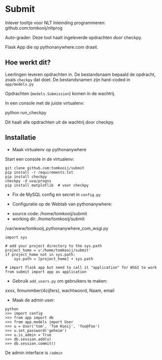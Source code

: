 Submit
======

Inlever tooltje voor NLT Inleinding programmeren: github.com:tomkooij/nltprog

Auto-grader: Deze tool haalt ingeleverde opdrachten door checkpy.

Flask App die op pythonanywhere.com draait.


Hoe werkt dit?
--------------

Leerlingen leveren opdrachten in. De bestandsnaam bepaald de opdracht,
zoals `checkpy` dat doet. De bestandsnamen zijn hard-coded in `app/models.py`

Opdrachten (`models.Submission`) komen in de wachtrij.

In een console met de juiste virtualenv:

  python run_checkpy

Dit haalt alle opdrachten uit de wachtrij door checkpy.


Installatie
-----------

 - Maak virtualenv op pythonanywhere

Start een console in de virtualenv:

```
git clone github.com:tomkooij/submit
pip install -r requirements.txt
pip install checkpy
checkpy -d uva/progns
pip install matplotlib  # voor checkpy
```
 - Fix de MySQL config en secret in `config.py`

 - Configuratie op de Webtab van pythonanywhere:

  * source code: /home/tomkooij/submit
  * working dir: /home/tomkooij/submit

/var/www/tomkooij_pythonanywhere_com_wsgi.py
```
import sys

# add your project directory to the sys.path
project_home = u'/home/tomkooij/submit'
if project_home not in sys.path:
    sys.path = [project_home] + sys.path

# import flask app but need to call it "application" for WSGI to work
from submit import app as application
```

 - Gebruik `add_users.py` om gebruikers te maken:

xxxx, llnnummber(4cijfers), wachtwoord, Naam, email

  - Maak de admin user:

```
python
>>> import config
>>> from app import db
>>> from app.models import User
>>> u = User('tom', 'Tom Kooij', 'foo@foo')
>>> u.set_password('geheim')
>>> u.is_admin = True
>>> db.session.add(u)
>>> db.session.commit()
```

De admin interface is `/admin`
